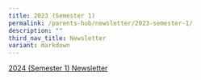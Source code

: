 ```yaml
---
title: 2023 (Semester 1)
permalink: /parents-hub/newsletter/2023-semester-1/
description: ""
third_nav_title: Newsletter
variant: markdown
---
```

[2024 (Semester 1) Newsletter](https://heyzine.com/flip-book/d20d1cc9b3.html)
